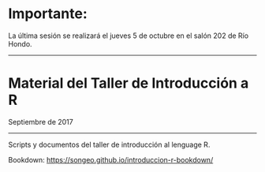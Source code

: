# Importante: 

La última sesión se realizará 
el jueves 5 de octubre en el salón 202 de Río Hondo.

---



# Material del Taller de Introducción a R


Septiembre de 2017

---

Scripts y documentos 
del taller de introducción al lenguage R.


Bookdown: https://songeo.github.io/introduccion-r-bookdown/


